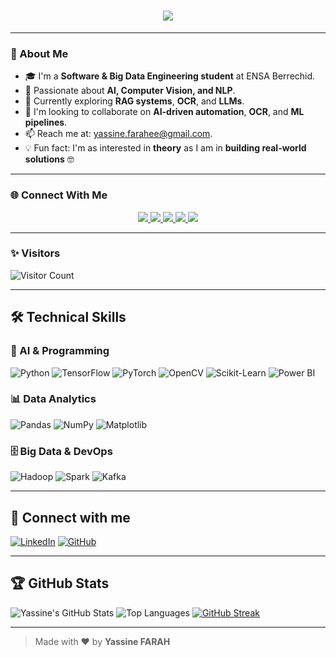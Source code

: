 <h1 align="center">
  <img src="https://readme-typing-svg.herokuapp.com/?font=Pacifico&size=40&color=1E90FF&center=true&vCenter=true&width=800&height=70&lines=Hi+there+👋;I'm+Yassine+FARAH+🤖;AI+%26+Big+Data+Engineer+Student+💻;Welcome+to+my+GitHub+Profile+🚀" />
</h1>

---

### 🧠 About Me

- 🎓 I'm a **Software & Big Data Engineering student** at ENSA Berrechid.  
- 🤖 Passionate about **AI, Computer Vision, and NLP**.  
- 🧪 Currently exploring **RAG systems**, **OCR**, and **LLMs**.  
- 👯 I'm looking to collaborate on **AI-driven automation**, **OCR**, and **ML pipelines**.  
- 📫 Reach me at: [yassine.farahee@gmail.com](mailto:yassine.farahee@gmail.com).  
- 💡 Fun fact: I'm as interested in **theory** as I am in **building real-world solutions** 🤓

---

### 🌐 Connect With Me

<p align="center">
  <a href="https://www.linkedin.com/in/farah-yassine/" target="_blank">
    <img src="https://img.shields.io/badge/LinkedIn-1E90FF?style=for-the-badge&logo=linkedin&logoColor=white" />
  </a>
  <a href="mailto:yassine.farahee@gmail.com" target="_blank">
    <img src="https://img.shields.io/badge/Gmail-FFFFFF?style=for-the-badge&logo=gmail&logoColor=1E90FF" />
  </a>
  <a href="https://github.com/fyassine01" target="_blank">
    <img src="https://img.shields.io/badge/GitHub-1E90FF?style=for-the-badge&logo=github&logoColor=white" />
  </a>
  <a href="https://www.kaggle.com/yassinefarah" target="_blank">
    <img src="https://img.shields.io/badge/Kaggle-FFFFFF?style=for-the-badge&logo=kaggle&logoColor=1E90FF" />
  </a>
  <a href="https://fyassine01.github.io/yassine_portfolio.github.io/" target="_blank">
    <img src="https://img.shields.io/badge/Portfolio-1E90FF?style=for-the-badge&logo=vercel&logoColor=white" />
  </a>
</p>



---

### ✨ Visitors  
![Visitor Count](https://komarev.com/ghpvc/?username=fyassine01&label=Profile+Views&color=1E90FF&style=flat)

---

## 🛠️ Technical Skills

### 📌 AI & Programming
![Python](https://img.shields.io/badge/-Python-3776AB?style=flat&logo=python&logoColor=white)
![TensorFlow](https://img.shields.io/badge/-TensorFlow-FF6F00?style=flat&logo=tensorflow&logoColor=white)
![PyTorch](https://img.shields.io/badge/-PyTorch-EE4C2C?style=flat&logo=pytorch&logoColor=white)
![OpenCV](https://img.shields.io/badge/-OpenCV-5C3EE8?style=flat&logo=opencv&logoColor=white)
![Scikit-Learn](https://img.shields.io/badge/-Scikit--Learn-F7931E?style=flat&logo=scikit-learn&logoColor=white)
![Power BI](https://img.shields.io/badge/-Power%20BI-F2C811?style=flat&logo=powerbi&logoColor=black)

### 📊 Data Analytics
![Pandas](https://img.shields.io/badge/-Pandas-150458?style=flat&logo=pandas)
![NumPy](https://img.shields.io/badge/-NumPy-013243?style=flat&logo=numpy)
![Matplotlib](https://img.shields.io/badge/-Matplotlib-11557C?style=flat)

### 🗄️ Big Data & DevOps
![Hadoop](https://img.shields.io/badge/-Hadoop-66CCFF?style=flat&logo=apachehadoop)
![Spark](https://img.shields.io/badge/-Spark-F17A2B?style=flat&logo=apachespark)
![Kafka](https://img.shields.io/badge/-Kafka-231F20?style=flat&logo=apachekafka)

---

## 🔗 Connect with me

[![LinkedIn](https://img.shields.io/badge/-LinkedIn-blue?style=flat&logo=linkedin)](https://www.linkedin.com/in/farah-yassine)
[![GitHub](https://img.shields.io/badge/-GitHub-181717?style=flat&logo=github)](https://github.com/fyassine01)

---

## 🏆 GitHub Stats

![Yassine's GitHub Stats](https://github-readme-stats.vercel.app/api?username=fyassine01&show_icons=true&theme=tokyonight)
![Top Languages](https://github-readme-stats.vercel.app/api/top-langs/?username=fyassine01&layout=compact&theme=tokyonight)
[![GitHub Streak](https://streak-stats.demolab.com?user=fyassine01&theme=tokyonight)](https://git.io/streak-stats)

---

> Made with ❤️ by **Yassine FARAH**
